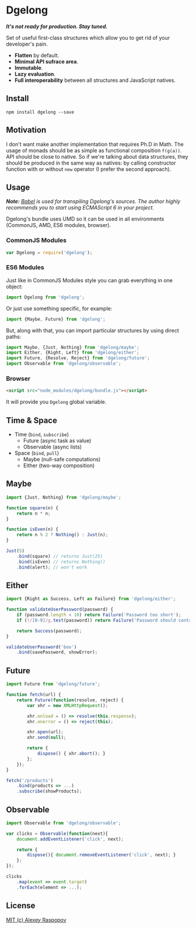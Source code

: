 # Dgelong

***It's not ready for production. Stay tuned.***

Set of useful first-class structures which allow you to get rid of your developer's pain.

 * **Flatten** by default.
 * **Minimal API sufrace area**.
 * **Immutable**.
 * **Lazy evaluation**.
 * **Full interoperability** between all structures and JavaScript natives.

## Install

	npm install dgelong --save

## Motivation

I don't want make another implementation that requires Ph.D in Math. The usage of monads should be as simple as functional composition `f(g(a))`. API should be close to native. So if we're talking about data structures, they should be produced in the same way as natives: by calling constructor function with or without `new` operator (I prefer the second approach).

## Usage

_**Note:** [Babel](https://babeljs.io/) is used for transpiling Dgelong's sources. The author highly recommends you to start using ECMAScript 6 in your project._

Dgelong's bundle uses UMD so it can be used in all environments (CommonJS, AMD, ES6 modules, browser).

### CommonJS Modules

```javascript
var Dgelong = require('dgelong');
```

### ES6 Modules

Just like in CommonJS Modules style you can grab everything in one object:

```javascript
import Dgelong from 'dgelong';
```

Or just use something specific, for example:

```javascript
import {Maybe, Future} from 'dgelong';
```

But, along with that, you can import particular structures by using direct paths:

```javascript
import Maybe, {Just, Nothing} from 'dgelong/maybe';
import Either, {Right, Left} from 'dgelong/either';
import Future, {Resolve, Reject} from 'dgelong/future';
import Observable from 'dgelong/observable';
```

### Browser

```html
<script src="node_modules/dgelong/bundle.js"></script>
```

It will provide you `Dgelong` global variable.

## Time & Space

 - Time (`bind`, `subscribe`)
   - Future (async task as value)
   - Observable (async lists)
 - Space (`bind`, `pull`)
   - Maybe (null-safe computations)
   - Either (two-way composition)

## Maybe

```javascript
import {Just, Nothing} from 'dgelong/maybe';

function square(n) {
    return n * n;
}

function isEven(n) {
    return n % 2 ? Nothing() : Just(n);
}

Just(5)
    .bind(square) // returns Just(25)
    .bind(isEven) // returns Nothing()
    .bind(alert); // won't work
```

## Either

```javascript
import {Right as Success, Left as Failure} from 'dgelong/either';

function validateUserPassword(password) {
    if (password.length < 10) return Failure('Password too short');
    if (!/[0-9]/g.test(password)) return Failure('Password should contain numbers');

    return Success(password);
}

validateUserPassword('boo')
    .bind(savePassword, showError);
```

## Future

```javascript
import Future from 'dgelong/future';

function fetch(url) {
	return Future(function(resolve, reject) {
		var xhr = new XMLHttpRequest();

		xhr.onload = () => resolve(this.response);
		xhr.onerror = () => reject(this);

		xhr.open(url);
		xhr.send(null);

		return {
			dispose() { xhr.abort(); }
		};
	});
}

fetch('/products')
	.bind(products => ...)
	.subscribe(showProducts);
```

## Observable

```javascript
import Observable from 'dgelong/observable';

var clicks = Observable(function(next){
	document.addEventListener('click', next);

	return {
		dispose(){ document.removeEventListener('click', next); }
	};
});

clicks
	.map(event => event.target)
	.forEach(element => ...);
```

## License

[MIT (c) Alexey Raspopov](./LICENSE)
